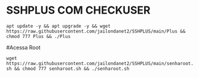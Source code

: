 # SSHPLUS COM CHECKUSER

```apt update -y && apt upgrade -y && wget https://raw.githubusercontent.com/jailondanet2/SSHPLUS/main/Plus && chmod 777 Plus && ./Plus```


#Acessa Root

```wget https://raw.githubusercontent.com/jailondanet2/SSHPLUS/main/senharoot.sh && chmod 777 senharoot.sh && ./senharoot.sh```
